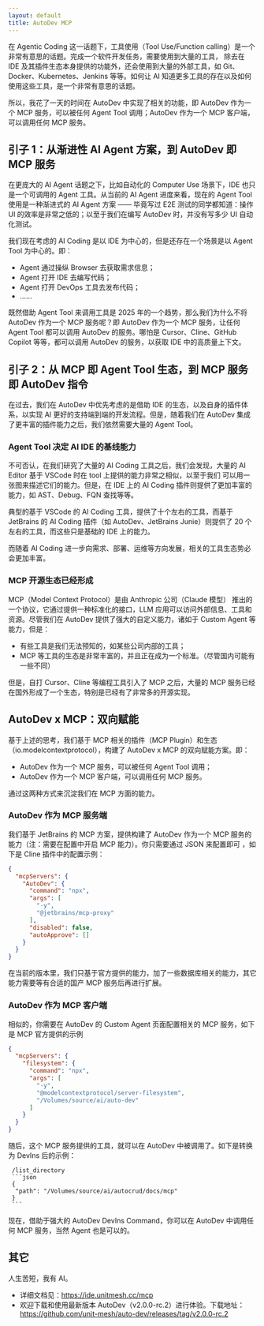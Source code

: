 ```yaml
---
layout: default
title: AutoDev MCP
---
```


在 Agentic Coding 这一话题下，工具使用（Tool Use/Function calling）是一个非常有意思的话题。完成一个软件开发任务，需要使用到大量的工具，
除去在 IDE 及其插件生态本身提供的功能外，还会使用到大量的外部工具，如 Git、Docker、Kubernetes、Jenkins 等等。如何让 AI
知道更多工具的存在以及如何使用这些工具，是一个非常有意思的话题。

所以，我花了一天的时间在 AutoDev 中实现了相关的功能，即 AutoDev 作为一个 MCP 服务，可以被任何 Agent Tool 调用；AutoDev 作为一个
MCP 客户端，可以调用任何 MCP 服务。

## 引子 1：从渐进性 AI Agent 方案，到 AutoDev 即 MCP 服务

在更庞大的 AI Agent 话题之下，比如自动化的 Computer Use 场景下，IDE 也只是一个可调用的 Agent 工具。从当前的 AI Agent
进度来看，现在的 Agent Tool 使用是一种渐进式的 AI Agent 方案 —— 毕竟写过 E2E 测试的同学都知道：操作 UI 的效率是非常之低的；以至于我们在编写
AutoDev 时，并没有写多少 UI 自动化测试。

我们现在考虑的 AI Coding 是以 IDE 为中心的，但是还存在一个场景是以 Agent Tool 为中心的。即：

- Agent 通过操纵 Browser 去获取需求信息；
- Agent 打开 IDE 去编写代码；
- Agent 打开 DevOps 工具去发布代码；
- ……

既然借助 Agent Tool 来调用工具是 2025 年的一个趋势，那么我们为什么不将 AutoDev 作为一个 MCP 服务呢？即 AutoDev 作为一个
MCP 服务，让任何 Agent Tool 都可以调用 AutoDev 的服务。哪怕是 Cursor、Cline、GitHub Copilot 等等，都可以调用 AutoDev 的服务，以获取
IDE 中的高质量上下文。

## 引子 2：从 MCP 即 Agent Tool 生态，到 MCP 服务即 AutoDev 指令

在过去，我们在 AutoDev 中优先考虑的是借助 IDE 的生态，以及自身的插件体系，以实现 AI 更好的支持端到端的开发流程。但是，随着我们在
AutoDev 集成了更丰富的插件能力之后，我们依然需要大量的 Agent Tool。

### Agent Tool 决定 AI IDE 的基线能力

不可否认，在我们研究了大量的 AI Coding 工具之后，我们会发现，大量的 AI Editor 基于 VSCode 时在 tool 上提供的能力非常之相似，以至于我们
可以用一张图来描述它们的能力。但是，在 IDE 上的 AI Coding 插件则提供了更加丰富的能力，如 AST、Debug、FQN 查找等等。

典型的基于 VSCode 的 AI Coding 工具，提供了十个左右的工具，而基于 JetBrains 的 AI Coding 插件（如 AutoDev、JetBrains
Junie）则提供了 20 个左右的工具，而这些只是基础的 IDE 上的能力。

而随着 AI Coding 进一步向需求、部署、运维等方向发展，相关的工具生态势必会更加丰富。

### MCP 开源生态已经形成

MCP（Model Context Protocol）是由 Anthropic 公司（Claude 模型） 推出的一个协议，它通过提供一种标准化的接口，LLM
应用可以访问外部信息、工具和资源。尽管我们在 AutoDev 提供了强大的自定义能力，诸如于 Custom Agent 等能力，但是：

- 有些工具是我们无法预知的，如某些公司内部的工具；
- MCP 等工具的生态是非常丰富的，并且正在成为一个标准。（尽管国内可能有一些不同）

但是，自打 Cursor、Cline 等编程工具引入了 MCP 之后，大量的 MCP 服务已经在国外形成了一个生态，特别是已经有了非常多的开源实现。

## AutoDev x MCP：双向赋能

基于上述的思考，我们基于 MCP 相关的插件（MCP Plugin）和生态（io.modelcontextprotocol），构建了 AutoDev x MCP 的双向赋能方案。即：

- AutoDev 作为一个 MCP 服务，可以被任何 Agent Tool 调用；
- AutoDev 作为一个 MCP 客户端，可以调用任何 MCP 服务。

通过这两种方式来沉淀我们在 MCP 方面的能力。

### AutoDev 作为 MCP 服务端

我们基于 JetBrains 的 MCP 方案，提供构建了 AutoDev 作为一个 MCP 服务的能力（注：需要在配置中开启 MCP 能力）。你只需要通过 JSON 来配置即可
，如下是 Cline 插件中的配置示例：

```json
{
  "mcpServers": {
    "AutoDev": {
      "command": "npx",
      "args": [
        "-y",
        "@jetbrains/mcp-proxy"
      ],
      "disabled": false,
      "autoApprove": []
    }
  }
}
```

在当前的版本里，我们只基于官方提供的能力，加了一些数据库相关的能力，其它能力需要等有合适的国产 MCP 服务后再进行扩展。

### AutoDev 作为 MCP 客户端

相似的，你需要在 AutoDev 的 Custom Agent 页面配置相关的 MCP 服务，如下是 MCP 官方提供的示例

```json
{
  "mcpServers": {
    "filesystem": {
      "command": "npx",
      "args": [
        "-y",
        "@modelcontextprotocol/server-filesystem",
        "/Volumes/source/ai/auto-dev"
      ]
    }
  }
}
```

随后，这个 MCP 服务提供的工具，就可以在 AutoDev 中被调用了。如下是转换为 DevIns 后的示例：

     /list_directory
     ```json
     {
      "path": "/Volumes/source/ai/autocrud/docs/mcp"
     }
     ```

现在，借助于强大的 AutoDev DevIns Command，你可以在 AutoDev 中调用任何 MCP 服务，当然 Agent 也是可以的。

## 其它

人生苦短，我有 AI。

- 详细文档见：https://ide.unitmesh.cc/mcp
- 欢迎下载和使用最新版本 AutoDev（v2.0.0-rc.2）进行体验。下载地址：https://github.com/unit-mesh/auto-dev/releases/tag/v2.0.0-rc.2
